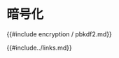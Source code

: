 # <!--Encryption--> 暗号化

<!--{{#include encryption/pbkdf2.md}}-->
{{#include encryption / pbkdf2.md}}

<!--{{#include../links.md}}-->
{{#include../links.md}}
